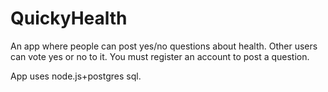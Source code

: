 # QuickyHealth

An app where people can post yes/no questions about health. Other users can vote yes or no to it.
You must register an account to post a question.

App uses node.js+postgres sql.
